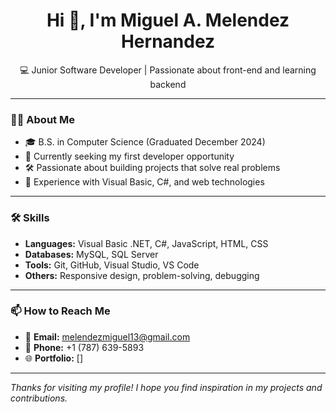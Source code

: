<h1 align="center">Hi 👋, I'm Miguel A. Melendez Hernandez</h1>
<p align="center">💻 Junior Software Developer | Passionate about front-end and learning backend</p>

---

### 👨‍💻 About Me

- 🎓 B.S. in Computer Science (Graduated December 2024)
- 🧠 Currently seeking my first developer opportunity
- 🛠️ Passionate about building projects that solve real problems
- 📌 Experience with Visual Basic, C#, and web technologies

---

### 🛠 Skills

- **Languages:** Visual Basic .NET, C#, JavaScript, HTML, CSS  
- **Databases:** MySQL, SQL Server  
- **Tools:** Git, GitHub, Visual Studio, VS Code  
- **Others:** Responsive design, problem-solving, debugging  

---

### 📫 How to Reach Me

- 📧 **Email:** melendezmiguel13@gmail.com  
- 📱 **Phone:** +1 (787) 639-5893  
- 🌐 **Portfolio:** []  

---

*Thanks for visiting my profile! I hope you find inspiration in my projects and contributions.*
